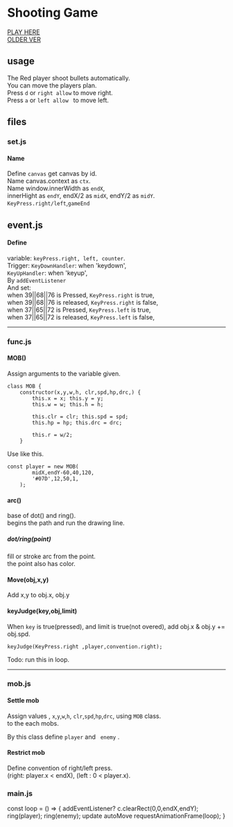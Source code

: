 # Shooting Game
[PLAY HERE](https://kaede0902.github.io/KAEDE_GAMES/STG/)  
[OLDER VER](https://kaede0902.github.io/KAEDE_GAMES/STG/shooting.html)
## usage
The Red player shoot bullets automatically.  
You can move the players plan.  
Press `d` or `right allow` to move right.  
Press `a` or `left allow ` to move left.  

## files
### set.js
#### Name
Define `canvas` get canvas by id.  
Name canvas.context as `ctx`.  
Name window.innerWidth as `endX`,  
innerHight as `endY`,
endX/2 as `midX`, endY/2 as `midY`.  
`KeyPress.right/left`,`gameEnd`  

## event.js
#### Define
variable: `keyPress.right, left, counter`.  
Trigger: 
`KeyDownHandler`: when 'keydown',  
`KeyUpHandler`: when 'keyup',  
By `addEventListener`  
And set:  
when 39||68||76 is Pressed, `KeyPress.right` is true,   
when 39||68||76 is released, `KeyPress.right` is false,   
when 37||65||72 is Pressed, `KeyPress.left` is true,   
when 37||65||72 is released, `KeyPress.left` is false,   

---------------------
### func.js
#### MOB()
Assign arguments to the variable given.
```
class MOB {
    constructor(x,y,w,h, clr,spd,hp,drc,) {
        this.x = x; this.y = y;
        this.w = w; this.h = h;

        this.clr = clr; this.spd = spd;
        this.hp = hp; this.drc = drc;

        this.r = w/2;
    } 
```
Use like this.  
```
const player = new MOB(
        midX,endY-60,40,120,
        '#07D',12,50,1,
    );
```

#### arc()
base of dot() and ring().  
begins the path and run the drawing line.  
##### dot/ring(point)
fill or stroke arc from the point.  
the point also has color.  

#### Move(obj,x,y)
Add x,y to obj.x, obj.y

#### keyJudge(key,obj,limit)
When `key` is true(pressed), and
limit is true(not overed), 
add obj.x & obj.y += obj.spd.  
```
keyJudge(KeyPress.right ,player,convention.right);
```
Todo: run this in loop.

-----------------
### mob.js
#### Settle mob
Assign values ,
`x`,`y`,`w`,`h`,
`clr`,`spd`,`hp`,`drc`,
using `MOB` class.  
to the each mobs.

By this class define `player` and ` enemy` .  
#### Restrict mob
Define convention of right/left press.  
(right: player.x < endX),
(left : 0 < player.x).  



### main.js
const loop = () => {
    addEventListener?
    c.clearRect(0,0,endX,endY);
    ring(player);
    ring(enemy);
    update
    autoMove
    requestAnimationFrame(loop);
}
